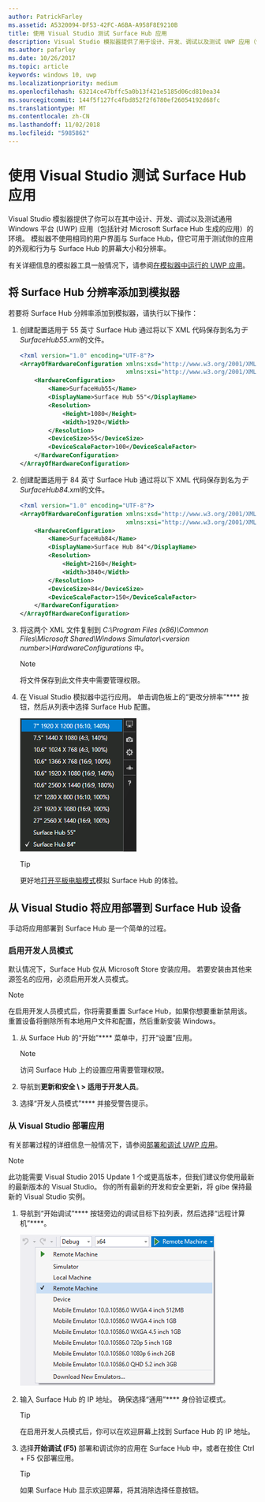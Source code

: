 ```yaml
---
author: PatrickFarley
ms.assetid: A5320094-DF53-42FC-A6BA-A958F8E9210B
title: 使用 Visual Studio 测试 Surface Hub 应用
description: Visual Studio 模拟器提供了用于设计、开发、调试以及测试 UWP 应用（包括针对 Surface Hub 生成的应用）的环境。
ms.author: pafarley
ms.date: 10/26/2017
ms.topic: article
keywords: windows 10, uwp
ms.localizationpriority: medium
ms.openlocfilehash: 63214ce47bffc5a0b13f421e5185d06cd810ea34
ms.sourcegitcommit: 144f5f127fc4fbd852f2f6780ef26054192d68fc
ms.translationtype: MT
ms.contentlocale: zh-CN
ms.lasthandoff: 11/02/2018
ms.locfileid: "5985862"
---
```

# <a name="test-surface-hub-apps-using-visual-studio"></a>使用 Visual Studio 测试 Surface Hub 应用
Visual Studio 模拟器提供了你可以在其中设计、开发、调试以及测试通用 Windows 平台 \(UWP\) 应用（包括针对 Microsoft Surface Hub 生成的应用）的环境。 模拟器不使用相同的用户界面与 Surface Hub，但它可用于测试你的应用的外观和行为与 Surface Hub 的屏幕大小和分辨率。

有关详细信息的模拟器工具一般情况下，请参阅[在模拟器中运行的 UWP 应用](https://docs.microsoft.com/visualstudio/debugger/run-windows-store-apps-in-the-simulator)。

## <a name="add-surface-hub-resolutions-to-the-simulator"></a>将 Surface Hub 分辨率添加到模拟器
若要将 Surface Hub 分辨率添加到模拟器，请执行以下操作：

1. 创建配置适用于 55 英寸 Surface Hub 通过将以下 XML 代码保存到名为*于 SurfaceHub55.xml*的文件。  

    ```xml
    <?xml version="1.0" encoding="UTF-8"?>
    <ArrayOfHardwareConfiguration xmlns:xsd="http://www.w3.org/2001/XMLSchema"
                                  xmlns:xsi="http://www.w3.org/2001/XMLSchema-instance">
        <HardwareConfiguration>
            <Name>SurfaceHub55</Name>
            <DisplayName>Surface Hub 55"</DisplayName>
            <Resolution>
                <Height>1080</Height>
                <Width>1920</Width>
            </Resolution>
            <DeviceSize>55</DeviceSize>
            <DeviceScaleFactor>100</DeviceScaleFactor>
        </HardwareConfiguration>
    </ArrayOfHardwareConfiguration>
    ```

2. 创建配置适用于 84 英寸 Surface Hub 通过将以下 XML 代码保存到名为*于 SurfaceHub84.xml*的文件。

    ```xml
    <?xml version="1.0" encoding="UTF-8"?>
    <ArrayOfHardwareConfiguration xmlns:xsd="http://www.w3.org/2001/XMLSchema"
                                  xmlns:xsi="http://www.w3.org/2001/XMLSchema-instance">
        <HardwareConfiguration>
            <Name>SurfaceHub84</Name>
            <DisplayName>Surface Hub 84"</DisplayName>
            <Resolution>
                <Height>2160</Height>
                <Width>3840</Width>
            </Resolution>
            <DeviceSize>84</DeviceSize>
            <DeviceScaleFactor>150</DeviceScaleFactor>
        </HardwareConfiguration>
    </ArrayOfHardwareConfiguration>
    ```

3. 将这两个 XML 文件复制到 *C:\Program Files (x86)\Common Files\Microsoft Shared\Windows Simulator\\&lt;version number&gt;\HardwareConfigurations* 中。

   > [!NOTE]
   > 将文件保存到此文件夹中需要管理权限。

4. 在 Visual Studio 模拟器中运行应用。 单击调色板上的“更改分辨率”**** 按钮，然后从列表中选择 Surface Hub 配置。

    ![Visual Studio 模拟器分辨率](images/vs-simulator-resolutions.png)

   > [!TIP]
   > 更好地[打开平板电脑模式](http://windows.microsoft.com/windows-10/getstarted-like-a-tablet)模拟 Surface Hub 的体验。

## <a name="deploy-apps-to-a-surface-hub-device-from-visual-studio"></a>从 Visual Studio 将应用部署到 Surface Hub 设备
手动将应用部署到 Surface Hub 是一个简单的过程。

### <a name="enable-developer-mode"></a>启用开发人员模式
默认情况下，Surface Hub 仅从 Microsoft Store 安装应用。 若要安装由其他来源签名的应用，必须启用开发人员模式。

> [!NOTE]
> 在启用开发人员模式后，你将需要重置 Surface Hub，如果你想要重新禁用该。 重置设备将删除所有本地用户文件和配置，然后重新安装 Windows。

1. 从 Surface Hub 的“开始”**** 菜单中，打开“设置”应用。

   > [!NOTE]
   > 访问 Surface Hub 上的设置应用需要管理权限。

2. 导航到**更新和安全 \ > 适用于开发人员**。

3. 选择“开发人员模式”**** 并接受警告提示。

### <a name="deploy-your-app-from-visual-studio"></a>从 Visual Studio 部署应用
有关部署过程的详细信息一般情况下，请参阅[部署和调试 UWP 应用](https://msdn.microsoft.com/windows/uwp/debug-test-perf/deploying-and-debugging-uwp-apps)。

   > [!NOTE]
   > 此功能需要 Visual Studio 2015 Update 1 个或更高版本，但我们建议你使用最新的最新版本的 Visual Studio。 你的所有最新的开发和安全更新，将 gibe 保持最新的 Visual Studio 实例。

1. 导航到“开始调试”**** 按钮旁边的调试目标下拉列表，然后选择“远程计算机”****。

    <!--lcap: in your screenshot, you have local machine selected-->

   ![Visual Studio 调试目标下拉列表](images/vs-debug-target.png)

2. 输入 Surface Hub 的 IP 地址。 确保选择“通用”**** 身份验证模式。

   > [!TIP] 
   > 在启用开发人员模式后，你可以在欢迎屏幕上找到 Surface Hub 的 IP 地址。

3. 选择**开始调试 (F5)** 部署和调试你的应用在 Surface Hub 中，或者在按住 Ctrl + F5 仅部署应用。

   > [!TIP]
   > 如果 Surface Hub 显示欢迎屏幕，将其消除选择任意按钮。
